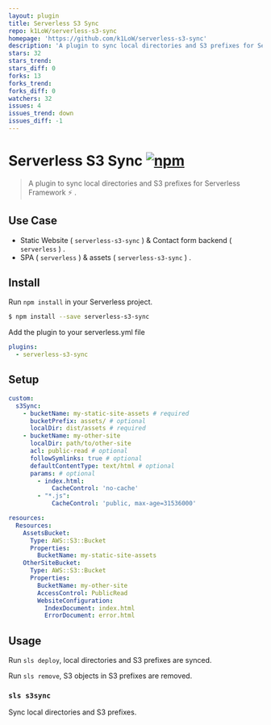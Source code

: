 ```yaml
---
layout: plugin
title: Serverless S3 Sync
repo: k1LoW/serverless-s3-sync
homepage: 'https://github.com/k1LoW/serverless-s3-sync'
description: 'A plugin to sync local directories and S3 prefixes for Serverless Framework,'
stars: 32
stars_trend: 
stars_diff: 0
forks: 13
forks_trend: 
forks_diff: 0
watchers: 32
issues: 4
issues_trend: down
issues_diff: -1
---
```



# Serverless S3 Sync [![npm](https://img.shields.io/npm/v/serverless-s3-sync.svg)](https://www.npmjs.com/package/serverless-s3-sync)

> A plugin to sync local directories and S3 prefixes for Serverless Framework :zap: .

## Use Case

- Static Website ( `serverless-s3-sync` ) & Contact form backend ( `serverless` ) .
- SPA ( `serverless` ) & assets ( `serverless-s3-sync` ) .

## Install

Run `npm install` in your Serverless project.

```sh
$ npm install --save serverless-s3-sync
```

Add the plugin to your serverless.yml file

```yaml
plugins:
  - serverless-s3-sync
```

## Setup

```yaml
custom:
  s3Sync:
    - bucketName: my-static-site-assets # required
      bucketPrefix: assets/ # optional
      localDir: dist/assets # required
    - bucketName: my-other-site
      localDir: path/to/other-site
      acl: public-read # optional
      followSymlinks: true # optional
      defaultContentType: text/html # optional
      params: # optional
        - index.html:
            CacheControl: 'no-cache'
        - "*.js":
            CacheControl: 'public, max-age=31536000'

resources:
  Resources:
    AssetsBucket:
      Type: AWS::S3::Bucket
      Properties:
        BucketName: my-static-site-assets
    OtherSiteBucket:
      Type: AWS::S3::Bucket
      Properties:
        BucketName: my-other-site
        AccessControl: PublicRead
        WebsiteConfiguration:
          IndexDocument: index.html
          ErrorDocument: error.html
```

## Usage

Run `sls deploy`, local directories and S3 prefixes are synced.

Run `sls remove`, S3 objects in S3 prefixes are removed.

### `sls s3sync`

Sync local directories and S3 prefixes.
